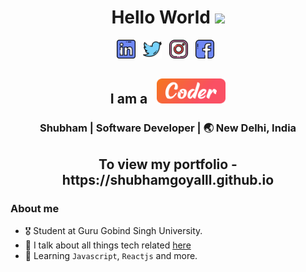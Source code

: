 <div align="center">
  <h1> Hello World <img src="https://media.giphy.com/media/hvRJCLFzcasrR4ia7z/giphy.gif" width="25px"></h1>
</div>
 
<p align='center'> 
<a href="https://www.linkedin.com/in/shubhamgoyalll/"><img height="30" src="https://raw.githubusercontent.com/shubhamgoyalll/shubham/master/icons/linkedin.png?raw=true"></a>&nbsp;&nbsp;
<a href="https://twitter.com/Shubbu_goyal"><img height="30" src="https://raw.githubusercontent.com/shubhamgoyalll/shubham/master/icons/twitter.png?raw=true"></a>&nbsp;&nbsp;
<a href="https://www.instagram.com/shubhamgoyalll/"><img height="30" src="https://raw.githubusercontent.com/shubhamgoyalll/shubham/master/icons/instagram.png?raw=true"></a>&nbsp;&nbsp;
<a href="https://www.facebook.com/Shubhamgoyalll/"><img height="30" src="https://raw.githubusercontent.com/shubhamgoyalll/shubham/master/icons/facebook.png?raw=true"></a>&nbsp;&nbsp;

<div align="center">
<h2>I am a &nbsp; <img height="40" width="110" src="https://raw.githubusercontent.com/shubhamgoyalll/shubham/master/icons/coder.png?raw=true">
</div>
<div align="center">
<h3>  Shubham |  Software Developer | 🌏 New Delhi, India </h3>
  <h2> To view my portfolio - https://shubhamgoyalll.github.io </h2>
</div>

### About me 

- 🎖 Student at Guru Gobind Singh University. 
- 👀 I talk about all things tech related [here](https://www.instagram.com/shubhamgoyalll/) 
- 🌱 Learning `Javascript`, `Reactjs` and more.


<!--
**shubhamgoyalll/shubham** is a ✨ _special_ ✨ repository because its `README.md` (this file) appears on your GitHub profile.
-->
